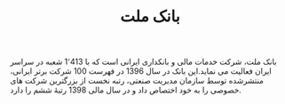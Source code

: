 ﻿---
layout: post
title: بانک ملت
name_en: bankmellat
company_slug: bankmellat
logo: 
cover: 
company_count:
founded:
location: ""
total_review: 
total_interview: 
salary_avg: 
salary_min: 
salary_max: 
rate: 
view_count: 
industry: بانکداری
city: تهران, تهران
size_en: VL
size: بیش از 1000 نفر
site: https://bankmellat.ir/
---

بانک ملت، شرکت خدمات مالی و بانکداری ایرانی است که با 1٬413 شعبه در سراسر ایران فعالیت می نماید.این بانک در سال 1396 در فهرست 100 شرکت برتر ایرانی، منتشرشده توسط سازمان مدیریت صنعتی، رتبه نخست از بزرگترین شرکت های خصوصی را به خود اختصاص داد و در سال مالی 1398 رتبهٔ ششم را دارد.